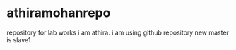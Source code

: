 # athiramohanrepo
repository for lab works
i am athira.
i am using github repository
new master is slave1
